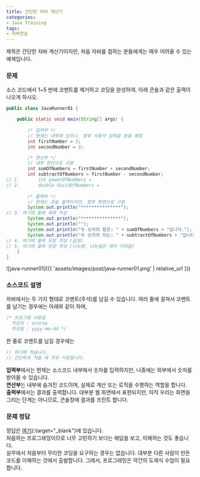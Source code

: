 ```yaml
---
title: 간단한 자바 계산기
categories:
- Java Training
tags:
- 자바연습
---
```


제목은 간단한 자바 계산기이지만, 처음 자바를 접하는 분들에게는 매우 어려울 수 있는 예제입니다.

### 문제

소스 코드에서 1~5 번에 코멘트를 제거하고 코딩을 완성하여, 아래 콘솔과 같은 출력이 나오게 하시오.

```java
public class JavaRunner01 {

	public static void main(String[] args) {
		
		/* 입력부 */
		// 현재는 내부에 있으나, 향후 사용자 입력을 받을 예정
		int firstNumber = 2;
		int secondNumber = 3;

		/* 연산부 */
		// 내부 연산으로 사용
		int sumOfNumbers = firstNumber + secondNumber;
		int subtractOfNumbers = firstNumber - secondNumber;
// 1.		int powerOfNumbers = 
// 2.		double dividOfNumbers = 
		
		/* 출력부 */
		// 현재는 콘솔 출력이지만, 향후 화면으로 구현
		System.out.println("***************");
// 3. 여기에 출력 제목 작성
		System.out.println("***************");
		System.out.println("");
		System.out.println("두 숫자의 합은: " + sumOfNumbers + "입니다.");
		System.out.println("두 숫자의 차는: " + subtractOfNumbers + "입니다.");
// 4. 여기에 출력 모양 작성 (곱셈)
// 5. 여기에 출력 모양 작성 (나눗셈: 나눗셈은 매우 어려움)
	}
}
```

![java-runner01]({{ 'assets/images/post/java-runner01.png' | relative_url }})

### 소스코드 설명

자바에서는 두 가지 형태로 코멘트(주석)를 남길 수 있습니다.
여러 줄에 걸쳐서 코멘트를 남기는 경우에는 아래와 같이 하며,

```java
/* 프로그램 사용법
  작성자 : ororox
  작성일 : yyyy-mm-dd */
```

한 줄로 코멘트를 남길 경우에는

```java
// 여기에 적습니다.
// 간단하게 적을 때 주로 사용합니다.
```

**입력부**에서는 현재는 소스코드 내부에서 숫자를 입력하지만, 나중에는 외부에서 숫자를 받아올 수 있습니다.   
**연산부**는 내부에 숨겨진 코드이며, 실제로 계산 또는 로직을 수행하는 역할을 합니다.   
**출력부**에서는 결과를 출력합니다. 대부분 웹 화면에서 표현되지만, 아직 우리는 화면을 그리는 단계는 아니므로, 콘솔창에 결과를 프린트 합니다.

### 문제 정답

정답은 [여기](https://gist.github.com/ororox/d9acf4a4254a5dd65f0aca1b12fa9acb){:target="_blank"}에 있습니다.   
처음하는 프로그래밍이므로 너무 고민하기 보다는 해답을 보고, 이해하는 것도 좋습니다.   
실무에서 처음부터 무리한 코딩을 요구하는 경우는 없습니다. 대부분 다른 사람이 만든 코드를 이해하는 것에서 출발합니다. 그래서, 프로그래밍은 약간의 도재식 수업이 필요합니다.
